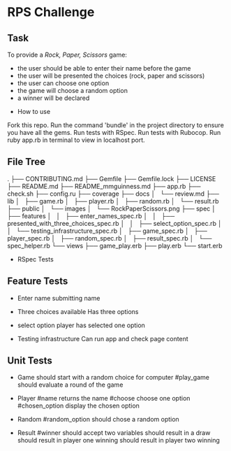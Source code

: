 # RPS Challenge

Task
----

To provide a _Rock, Paper, Scissors_ game:

- the user should be able to enter their name before the game
- the user will be presented the choices (rock, paper and scissors)
- the user can choose one option
- the game will choose a random option
- a winner will be declared

* How to use

Fork this repo.
Run the command 'bundle' in the project directory to ensure you have all the gems.
Run tests with RSpec.
Run tests with Rubocop.
Run ruby app.rb in terminal to view in localhost port.

## File Tree
.
├── CONTRIBUTING.md
├── Gemfile
├── Gemfile.lock
├── LICENSE
├── README.md
├── README_mmguinness.md
├── app.rb
├── check.sh
├── config.ru
├── coverage
├── docs
│   └── review.md
├── lib
│   ├── game.rb
│   ├── player.rb
│   ├── random.rb
│   └── result.rb
├── public
│   └── images
│       └── RockPaperScissors.png
├── spec
│   ├── features
│   │   ├── enter_names_spec.rb
│   │   ├── presented_with_three_choices_spec.rb
│   │   ├── select_option_spec.rb
│   │   └── testing_infrastructure_spec.rb
│   ├── game_spec.rb
│   ├── player_spec.rb
│   ├── random_spec.rb
│   ├── result_spec.rb
│   └── spec_helper.rb
└── views
    ├── game_play.erb
    ├── play.erb
    └── start.erb

* RSpec Tests

## Feature Tests

- Enter name
  submitting name

- Three choices available
  Has three options

- select option
  player has selected one option

- Testing infrastructure
  Can run app and check page content

## Unit Tests

- Game
  should start with a random choice for computer
  #play_game
    should evaluate a round of the game

- Player
  #name
    returns the name
  #choose
    choose one option
  #chosen_option
    display the chosen option

- Random
  #random_option
    should chose a random option

- Result
  #winner
    should accept two variables
    should result in a draw
    should result in player one winning
    should result in player two winning
